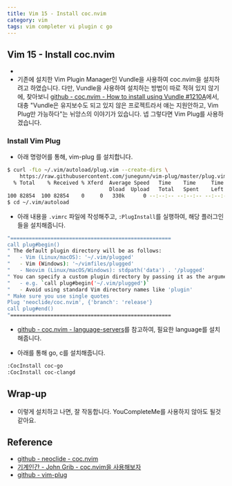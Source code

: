 ```yaml
---
title: Vim 15 - Install coc.nvim
category: vim 
tags: vim completer vi plugin c go
---
```


## Vim 15 - Install coc.nvim

- 
- 기존에 설치한 Vim Plugin Manager인 Vundle을 사용하여 coc.nvim을 설치하려고 하였습니다. 다만, Vundle을 사용하여 설치하는 방법이 따로 적혀 있지 않기에, 찾아보니 [github - coc.nvim - How to install using Vundle #1210A](https://github.com/neoclide/coc.nvim/issues/1210)에서, 대충 "Vundle은 유지보수도 되고 있지 않은 프로젝트라서 얘는 지원안하고, Vim Plug만 가능하다"는 뉘앙스의 이야기가 있습니다. 넵 그렇다면 Vim Plug를 사용하겠습니다.

### Install Vim Plug

- 아래 명령어를 통해, vim-plug 를 설치합니다.

```bash
$ curl -fLo ~/.vim/autoload/plug.vim --create-dirs \
    https://raw.githubusercontent.com/junegunn/vim-plug/master/plug.vim
  % Total    % Received % Xferd  Average Speed   Time    Time     Time  Current
                                 Dload  Upload   Total   Spent    Left  Speed
100 82854  100 82854    0     0   330k      0 --:--:-- --:--:-- --:--:--  330k
$ cd ~/.vim/autoload  
```

- 아래 내용을 `.vimrc` 파일에 작성해주고, `:PlugInstall`를 실행하여, 해당 플러그인들을 설치해줍니다.

```bash
"====================================================
call plug#begin()
" The default plugin directory will be as follows:
"   - Vim (Linux/macOS): '~/.vim/plugged'
"   - Vim (Windows): '~/vimfiles/plugged'
"   - Neovim (Linux/macOS/Windows): stdpath('data') . '/plugged'
" You can specify a custom plugin directory by passing it as the argument
"   - e.g. `call plug#begin('~/.vim/plugged')`
"   - Avoid using standard Vim directory names like 'plugin'
" Make sure you use single quotes
Plug 'neoclide/coc.nvim', {'branch': 'release'}
call plug#end()
"====================================================
```

- [github - coc.nvim - language-servers](https://github.com/neoclide/coc.nvim/wiki/Language-servers)를 참고하여, 필요한 language를 설치해줍니다.

- 아래를 통해 go, c를 설치해줍니다.

```bash
:CocInstall coc-go
:CocInstall coc-clangd
```

## Wrap-up

- 이렇게 설치하고 나면, 잘 작동합니다. YouCompleteMe를 사용하지 않아도 될것 같아요. 

## Reference 

- [github - neoclide - coc.nvim](https://github.com/neoclide/coc.nvim)
- [기계인간 - John Grib - coc.nvim을 사용해보자](https://johngrib.github.io/wiki/vim-coc/)
- [github - vim-plug](https://github.com/junegunn/vim-plug)
